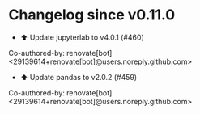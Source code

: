 # Changelog since v0.11.0
- ⬆️ Update jupyterlab to v4.0.1 (#460)

Co-authored-by: renovate[bot] <29139614+renovate[bot]@users.noreply.github.com> 
- ⬆️ Update pandas to v2.0.2 (#459)

Co-authored-by: renovate[bot] <29139614+renovate[bot]@users.noreply.github.com> 
